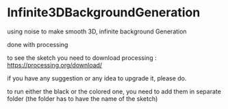 # Infinite3DBackgroundGeneration
using noise to make smooth 3D, infinite background Generation

done with processing

to see the sketch you need to download processing : https://processing.org/download/

if you have any suggestion or any idea to upgrade it, please do.

to run either the black or the colored one, you need to add them in separate folder (the folder has to have the name of the sketch)
